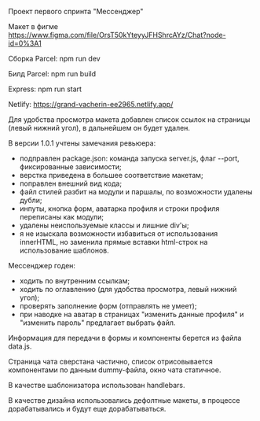 Проект первого спринта "Мессенджер"

Макет в фигме https://www.figma.com/file/OrsT50kYteyyJFHShrcAYz/Chat?node-id=0%3A1

Сборка Parcel: npm run dev

Билд Parcel: npm run build

Express: npm run start

Netlify: https://grand-vacherin-ee2965.netlify.app/

Для удобства просмотра макета добавлен список ссылок на страницы (левый нижний угол), в дальнейшем он будет удален.

В версии 1.0.1 учтены замечания ревьюера:
- подправлен package.json: команда запуска server.js, флаг --port, фиксированные зависимости;
- верстка приведена в большее соответствие макетам;
- поправлен внешний вид кода;
- файл стилей разбит на модули и паршалы, по возможности удалены дубли;
- инпуты, кнопка форм, аватарка профиля и строки профиля переписаны как модули;
- удалены неиспользуемые классы и лишние div'ы;
- я не изыскала возможности избавиться от использования innerHTML, но заменила прямые вставки html-строк на использование шаблонов.

Мессенджер годен:
- ходить по внутренним ссылкам;
- ходить по оглавлению (для удобства просмотра, левый нижний угол);
- проверять заполнение форм (отправлять не умеет);
- при наводке на аватар в страницах "изменить данные профиля" и "изменить пароль" предлагает выбрать файл. 

Информация для передачи в формы и компоненты берется из файла data.js.

Страница чата сверстана частично, список отрисовывается компонентами по данным dummy-файла, окно чата статичное.

В качестве шаблонизатора использован handlebars.

В качестве дизайна использовались дефолтные макеты, в процессе дорабатывались и будут еще дорабатываться.


